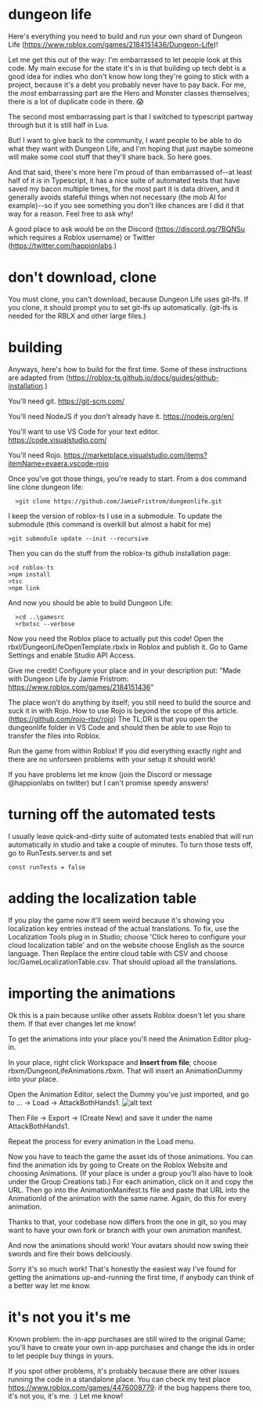 # dungeon life

Here's everything you need to build and run your own shard of Dungeon Life (https://www.roblox.com/games/2184151436/Dungeon-Life)!

Let me get this out of the way: I'm embarrassed to let people look at this code. My main excuse for the state it's in is that building up tech debt is a good idea for indies who don't know how long they're going to stick with a project, because it's a debt you probably never have to pay back. For me, the *most* embarrassing part are the Hero and Monster classes themselves; there is a lot of duplicate code in there. :scream:

The second most embarrassing part is that I switched to typescript partway through but it is still half in Lua.

But! I want to give back to the community, I want people to be able to do what they want with Dungeon Life, and I'm hoping that just maybe someone will make some cool stuff that they'll share back. So here goes.

And that said, there's more here I'm proud of than embarrassed of--at least half of it *is* in Typescript, it has a nice suite of automated tests that have saved my bacon multiple times, for the most part it is data driven, and it generally avoids stateful things when not necessary (the mob AI for example)--so if you see something you don't like chances are I did it that way for a reason. Feel free to ask why!

A good place to ask would be on the Discord (https://discord.gg/7BQNSu which requires a Roblox username) or Twitter (https://twitter.com/happionlabs.)

# don't download, clone

You must clone, you can't download, because Dungeon Life uses git-lfs. If you clone, it should prompt you to set git-lfs up automatically. (git-lfs is needed for the RBLX and other large files.)

# building

Anyways, here's how to build for the first time. Some of these instructions are adapted from (https://roblox-ts.github.io/docs/guides/github-installation.)

You'll need git. https://git-scm.com/

You'll need NodeJS if you don't already have it. https://nodejs.org/en/ 

You'll want to use VS Code for your text editor. https://code.visualstudio.com/

You'll need Rojo. https://marketplace.visualstudio.com/items?itemName=evaera.vscode-rojo

Once you've got those things, you're ready to start. From a dos command line clone dungeon life:
```
  >git clone https://github.com/JamieFristrom/dungeonlife.git
```
I keep the version of roblox-ts I use in a submodule. To update the submodule (this command is overkill but almost a habit for me)
```
>git submodule update --init --recursive
```
Then you can do the stuff from the roblox-ts github installation page:
```
>cd roblox-ts
>npm install
>tsc
>npm link
```
And now you should be able to build Dungeon Life:
```
  >cd ..\gamesrc
  >rbxtsc --verbose
```

Now you need the Roblox place to actually put this code! Open the rbxl/DungeonLifeOpenTemplate.rbxlx in Roblox and publish it. Go to Game Settings and enable Studio API Access. 

Give me credit! Configure your place and in your description put: "Made with Dungeon Life by Jamie Fristrom: https://www.roblox.com/games/2184151436"

The place won't do anything by itself; you still need to build the source and suck it in with Rojo. How to use Rojo is beyond the scope of this article. (https://github.com/rojo-rbx/rojo) The TL;DR is that you open the dungeonlife folder in VS Code and should then be able to use Rojo to transfer the files into Roblox.

Run the game from within Roblox! If you did everything exactly right and there are no unforseen problems with your setup it should work!

If you have problems let me know (join the Discord or message @happionlabs on twitter) but I can't promise speedy answers!

# turning off the automated tests

I usually leave quick-and-dirty suite of automated tests enabled that will run automatically in studio and take a couple of minutes. To turn those tests off, go to RunTests.server.ts and set

`const runTests = false`

# adding the localization table

If you play the game now it'll seem weird because it's showing you localization key entries instead of the actual translations. To fix, use the Localization Tools plug in in Studio; choose 'Click hereo to configure your cloud localization table' and on the website choose English as the source language. 
Then Replace the entire cloud table with CSV and choose loc/GameLocalizationTable.csv. That should upload all the translations. 

# importing the animations

Ok this is a pain because unlike other assets Roblox doesn't let you share them. If that ever changes let me know!

To get the animations into your place you'll need the Animation Editor plug-in.

In your place, right click Workspace and **Insert from file**; choose rbxm/DungeonLifeAnimations.rbxm. That will insert an AnimationDummy into your place.

Open the Animation Editor, select the Dummy you've just imported, and go to ... -> Load -> AttackBothHands1.
![alt text](https://i.gyazo.com/40997aff0094c3b2b814405ca770b76e.png "Logo Title Text 1")

Then File -> Export -> (Create New) and save it under the name AttackBothHands1.

Repeat the process for every animation in the Load menu. 

Now you have to teach the game the asset ids of those animations. You can find the animation ids by going to Create on the Roblox Website and choosing Animations. (If your place is under a group you'll also have to look under the Group Creations tab.) For each animation, click on it and copy the URL. Then go into the AnimationManifest.ts file and paste that URL into the AnimationId of the animation with the same name. Again, do this for every animation.

Thanks to that, your codebase now differs from the one in git, so you may want to have your own fork or branch with your own animation manifest. 

And now the animations should work! Your avatars should now swing their swords and fire their bows deliciously.

Sorry it's so much work! That's honestly the easiest way I've found for getting the animations up-and-running the first time, if anybody can think of a better way let me know.

# it's not you it's me

Known problem: the in-app purchases are still wired to the original Game; you'll have to create your own in-app purchases and change the ids in order to let people buy things in yours.

If you spot other problems, it's probably because there are other issues running the code in a standalone place. You can check my test place https://www.roblox.com/games/4476008779: if the bug happens there too, it's not you, it's me. :) Let me know! 
